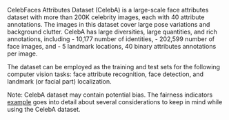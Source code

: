 CelebFaces Attributes Dataset (CelebA) is a large-scale face attributes dataset
with more than 200K celebrity images, each with 40 attribute annotations. The
images in this dataset cover large pose variations and background clutter.
CelebA has large diversities, large quantities, and rich annotations,
including - 10,177 number of identities, - 202,599 number of face images, and -
5 landmark locations, 40 binary attributes annotations per image.

The dataset can be employed as the training and test sets for the following
computer vision tasks: face attribute recognition, face detection, and landmark
(or facial part) localization.

Note: CelebA dataset may contain potential bias. The fairness indicators
[example](https://www.tensorflow.org/responsible_ai/fairness_indicators/tutorials/Fairness_Indicators_TFCO_CelebA_Case_Study)
goes into detail about several considerations to keep in mind while using the
CelebA dataset.
